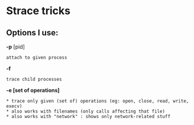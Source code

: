 # Strace tricks

## Options I use:

**-p** [pid]

    attach to given process

**-f**
    
    trace child processes 

**-e [set of operations]**

    * trace only given (set of) operations (eg: open, close, read, write, execv)
    * also works with filenames (only calls affecting that file)
    * also works with "network" : shows only network-related stuff
